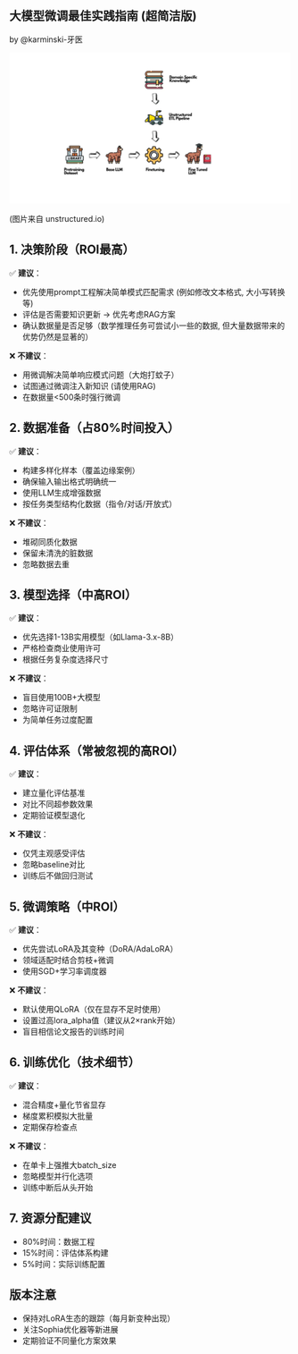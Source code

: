 大模型微调最佳实践指南 (超简洁版)
--------------------------------

by @karminski-牙医

![](assets/images/fine-tuning.webp)

(图片来自 unstructured.io)

## 1. 决策阶段（ROI最高）
✅ **建议**：
- 优先使用prompt工程解决简单模式匹配需求 (例如修改文本格式, 大小写转换等)
- 评估是否需要知识更新 → 优先考虑RAG方案
- 确认数据量是否足够（数学推理任务可尝试小一些的数据, 但大量数据带来的优势仍然是显著的）

❌ **不建议**：
- 用微调解决简单响应模式问题（大炮打蚊子）
- 试图通过微调注入新知识 (请使用RAG)
- 在数据量<500条时强行微调

## 2. 数据准备（占80%时间投入）
✅ **建议**：
- 构建多样化样本（覆盖边缘案例）
- 确保输入输出格式明确统一
- 使用LLM生成增强数据
- 按任务类型结构化数据（指令/对话/开放式）

❌ **不建议**：
- 堆砌同质化数据
- 保留未清洗的脏数据
- 忽略数据去重

## 3. 模型选择（中高ROI）
✅ **建议**：
- 优先选择1-13B实用模型（如Llama-3.x-8B）
- 严格检查商业使用许可
- 根据任务复杂度选择尺寸

❌ **不建议**：
- 盲目使用100B+大模型
- 忽略许可证限制
- 为简单任务过度配置

## 4. 评估体系（常被忽视的高ROI）
✅ **建议**：
- 建立量化评估基准
- 对比不同超参数效果
- 定期验证模型退化

❌ **不建议**：
- 仅凭主观感受评估
- 忽略baseline对比
- 训练后不做回归测试

## 5. 微调策略（中ROI）
✅ **建议**：
- 优先尝试LoRA及其变种（DoRA/AdaLoRA）
- 领域适配时结合剪枝+微调
- 使用SGD+学习率调度器

❌ **不建议**：
- 默认使用QLoRA（仅在显存不足时使用）
- 设置过高lora_alpha值（建议从2×rank开始）
- 盲目相信论文报告的训练时间

## 6. 训练优化（技术细节）
✅ **建议**：
- 混合精度+量化节省显存
- 梯度累积模拟大批量
- 定期保存检查点

❌ **不建议**：
- 在单卡上强推大batch_size
- 忽略模型并行化选项
- 训练中断后从头开始

## 7. 资源分配建议
- 80%时间：数据工程
- 15%时间：评估体系构建
- 5%时间：实际训练配置

## 版本注意
- 保持对LoRA生态的跟踪（每月新变种出现）
- 关注Sophia优化器等新进展
- 定期验证不同量化方案效果

